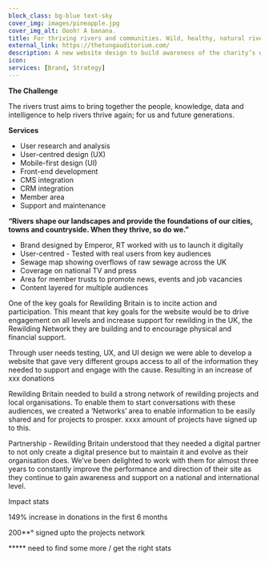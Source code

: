 ```yaml
---
block_class: bg-blue text-sky
cover_img: images/pineapple.jpg
cover_img_alt: Oooh! A banana.
title: For thriv­ing rivers and communities. Wild, healthy, natural rivers, valued by all.
external_link: https://thetungauditorium.com/
description: A new website design to build awareness of the charity’s work and gain support from the public.
icon:
services: [Brand, Strategy]
---
```


**The Challenge**

The rivers trust aims to bring together the people, knowledge, data and intelligence to help rivers thrive again; for us and future generations.

**Services**

- User research and analysis
- User-centred design (UX)
- Mobile-first design (UI)
- Front-end development
- CMS integration
- CRM integration
- Member area
- Support and maintenance

****“Rivers shape our land­scapes and pro­vide the foun­da­tions of our cities, towns and coun­try­side. When they thrive, so do we.”****

- Brand designed by Emperor, RT worked with us to launch it digitally
- User-centred - Tested with real users from key audiences
- Sewage map showing overflows of raw sewage across the UK
- Coverage on national TV and press
- Area for member trusts to promote news, events and job vacancies
- Content layered for multiple audiences

One of the key goals for Rewilding Britain is to incite action and participation. This meant that key goals for the website would be to drive engagement on all levels and increase support for rewilding in the UK, the Rewilding Network they are building and to encourage physical and financial support.

Through user needs testing, UX, and UI design we were able to develop a website that gave very different groups access to all of the information they needed to support and engage with the cause. Resulting in an increase of xxx donations

Rewilding Britain needed to build a strong network of rewilding projects and local organisations. To enable them to start conversations with these audiences, we created a ‘Networks’ area to enable information to be easily shared and for projects to prosper. xxxx amount of projects have signed up to this.

Partnership - Rewilding Britain understood that they needed a digital partner to not only create a digital presence but to maintain it and evolve as their organisation does. We’ve been delighted to work with them for almost three years to constantly improve the performance and direction of their site as they continue to gain awareness and support on a national and international level.

Impact stats

149% increase in donations in the first 6 months

200**° signed upto the projects network

***** need to find some more / get the right stats
